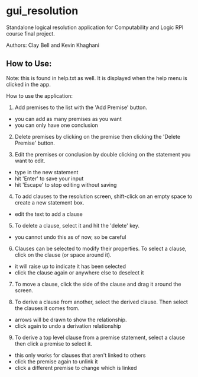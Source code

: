 # gui_resolution
Standalone logical resolution application for Computability and Logic RPI course final project.

Authors: Clay Bell and Kevin Khaghani

## How to Use:
Note: this is found in help.txt as well. It is displayed when the help menu is clicked in the app.

How to use the application:

1. Add premises to the list with the 'Add Premise' button.
  -  you can add as many premises as you want
  -  you can only have one conclusion 

2. Delete premises by clicking on the premise then clicking the 'Delete Premise' button.

3. Edit the premises or conclusion by double clicking on the statement you want to edit.
  -  type in the new statement
  -  hit 'Enter' to save your input
  -  hit 'Escape' to stop editing without saving

4. To add clauses to the resolution screen, shift-click on an empty space to create a new statement box. 
  -  edit the text to add a clause

5. To delete a clause, select it and hit the 'delete' key.
  -  you cannot undo this as of now, so be careful

6. Clauses can be selected to modify their properties. To select a clause, click on the clause (or space around it). 
  -  it will raise up to indicate it has been selected
  -  click the clause again or anywhere else to deselect it

7. To move a clause, click the side of the clause and drag it around the screen.

8. To derive a clause from another, select the derived clause. Then select the clauses it comes from.
  -  arrows will be drawn to show the relationship.
  -  click again to undo a derivation relationship

9. To derive a top level clause from a premise statement, select a clause then click a premise to select it.
  -  this only works for clauses that aren't linked to others
  -  click the premise again to unlink it 
  -  click a different premise to change which is linked
